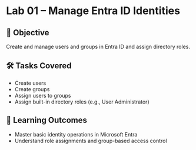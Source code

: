 # Lab 01 – Manage Entra ID Identities

## 🎯 Objective
Create and manage users and groups in Entra ID and assign directory roles.

## 🛠️ Tasks Covered
- Create users
- Create groups
- Assign users to groups
- Assign built-in directory roles (e.g., User Administrator)

## 🧠 Learning Outcomes
- Master basic identity operations in Microsoft Entra
- Understand role assignments and group-based access control
